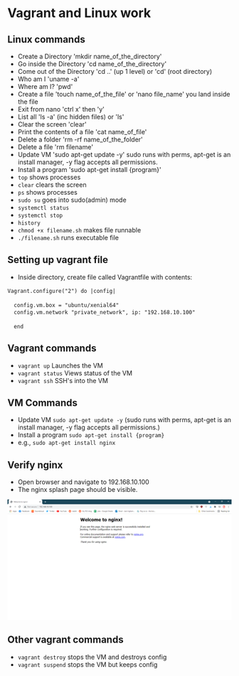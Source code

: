 # Vagrant and Linux work

## Linux commands 
- Create a Directory 'mkdir name_of_the_directory'
- Go inside the Directory 'cd name_of_the_directory'
- Come out of the Directory 'cd ..' (up 1 level) or 'cd' (root directory)
- Who am I 'uname -a'
- Where am I? 'pwd'
- Create a file 'touch name_of_the_file' or 'nano file_name' you land inside the file
- Exit from nano 'ctrl x' then 'y'
- List all 'ls -a' (inc hidden files) or 'ls'
- Clear the screen 'clear'
- Print the contents of a file 'cat name_of_file'
- Delete a folder 'rm -rf name_of_the_folder'
- Delete a file 'rm filename'
- Update VM 'sudo apt-get update -y' sudo runs with perms, apt-get is an install manager, -y flag accepts all permissions. 
- Install a program 'sudo apt-get install {program}' 
- `top` shows processes
- `clear` clears the screen
 - `ps` shows processes
 - `sudo su` goes into sudo(admin) mode
 - `systemctl status` 
 - `systemctl stop` 
 - `history`
- `chmod +x filename.sh` makes file runnable
- `./filename.sh` runs executable file 

## Setting up vagrant file
- Inside directory, create file called Vagrantfile with contents:
```
Vagrant.configure("2") do |config|

  config.vm.box = "ubuntu/xenial64" 
  config.vm.network "private_network", ip: "192.168.10.100"
  
  end

```


## Vagrant commands
- `vagrant up` Launches the VM
- `vagrant status` Views status of the VM
- `vagrant ssh` SSH's into the VM

## VM Commands
- Update VM `sudo apt-get update -y` (sudo runs with perms, apt-get is an install manager, -y flag accepts all permissions.) 
- Install a program `sudo apt-get install {program}` 
- e.g., `sudo apt-get install nginx`


## Verify nginx 
- Open browser and navigate to 192.168.10.100
- The nginx splash page should be visible.

![The desired view](https://github.com/jackingham/DevEnvironment/blob/main/image.png?raw=true)

## Other vagrant commands
- `vagrant destroy` stops the VM and destroys config
- `vagrant suspend` stops the VM but keeps config

